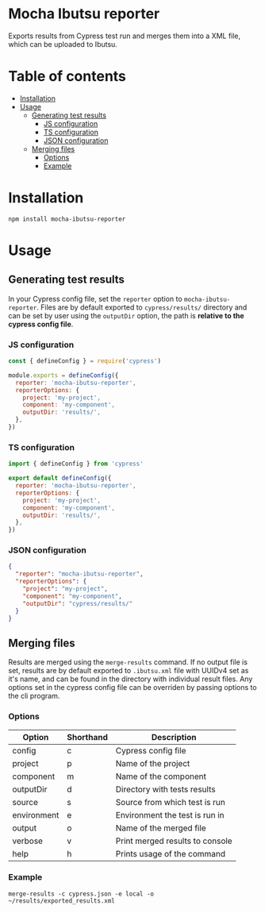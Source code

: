 <!-- omit in toc -->
# Mocha Ibutsu reporter

Exports results from Cypress test run and merges them into a XML file, which can be uploaded to Ibutsu.

<!-- omit in toc -->
# Table of contents
- [Installation](#installation)
- [Usage](#usage)
  - [Generating test results](#generating-test-results)
    - [JS configuration](#js-configuration)
    - [TS configuration](#ts-configuration)
    - [JSON configuration](#json-configuration)
  - [Merging files](#merging-files)
    - [Options](#options)
    - [Example](#example)

# Installation

```shell script
npm install mocha-ibutsu-reporter
```

# Usage

## Generating test results

In your Cypress config file, set the `reporter` option to `mocha-ibutsu-reporter`. Files are by default
exported to `cypress/results/` directory and can be set by user using the `outputDir` option, the path
is **relative to the cypress config file**.

### JS configuration

```javascript
const { defineConfig } = require('cypress')

module.exports = defineConfig({
  reporter: 'mocha-ibutsu-reporter',
  reporterOptions: {
    project: 'my-project',
    component: 'my-component',
    outputDir: 'results/',
  },
})
```

### TS configuration

```javascript
import { defineConfig } from 'cypress'

export default defineConfig({
  reporter: 'mocha-ibutsu-reporter',
  reporterOptions: {
    project: 'my-project',
    component: 'my-component',
    outputDir: 'results/',
  },
})
```

### JSON configuration

```json
{
  "reporter": "mocha-ibutsu-reporter",
  "reporterOptions": {
    "project": "my-project",
    "component": "my-component",
    "outputDir": "cypress/results/"
  }
}
```

## Merging files

Results are merged using the `merge-results` command. If no output file is set, results are by default
exported to `.ibutsu.xml` file with UUIDv4 set as it's name, and can be found in the directory with
individual result files. Any options set in the cypress config file can be overriden by passing
options to the cli program.

### Options

| Option      | Shorthand | Description                     |
| ----------- | --------- | ------------------------------- |
| config      | c         | Cypress config file             |
| project     | p         | Name of the project             |
| component   | m         | Name of the component           |
| outputDir   | d         | Directory with tests results    |
| source      | s         | Source from which test is run   |
| environment | e         | Environment the test is run in  |
| output      | o         | Name of the merged file         |
| verbose     | v         | Print merged results to console |
| help        | h         | Prints usage of the command     |

### Example

```shell script
merge-results -c cypress.json -e local -o ~/results/exported_results.xml
```
